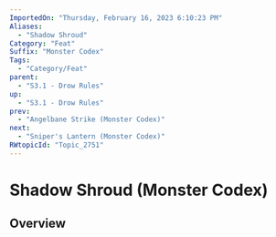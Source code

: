 ```yaml
---
ImportedOn: "Thursday, February 16, 2023 6:10:23 PM"
Aliases:
  - "Shadow Shroud"
Category: "Feat"
Suffix: "Monster Codex"
Tags:
  - "Category/Feat"
parent:
  - "S3.1 - Drow Rules"
up:
  - "S3.1 - Drow Rules"
prev:
  - "Angelbane Strike (Monster Codex)"
next:
  - "Sniper's Lantern (Monster Codex)"
RWtopicId: "Topic_2751"
---
```

# Shadow Shroud (Monster Codex)
## Overview
